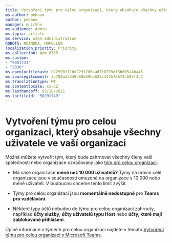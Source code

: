 ```yaml
---
title: Vytvoření týmu pro celou organizaci, který obsahuje všechny uživatele ve vaší organizaci
ms.author: pebaum
author: pebaum
manager: mnirkhe
ms.audience: Admin
ms.topic: article
ms.service: o365-administration
ROBOTS: NOINDEX, NOFOLLOW
localization_priority: Priority
ms.collection: Adm_O365
ms.custom:
- "9001731"
- "3830"
ms.openlocfilehash: b22990f11bd229f206aa67f8793df3b605a4ba43
ms.sourcegitcommit: 3c708a4a349b60b59bc623c44fb78674c685f3c2
ms.translationtype: MT
ms.contentlocale: cs-CZ
ms.lasthandoff: 02/18/2021
ms.locfileid: "50291749"
---
```

# <a name="create-an-org-wide-team-that-includes-everyone-in-your-organization"></a>Vytvoření týmu pro celou organizaci, který obsahuje všechny uživatele ve vaší organizaci

Možná můžete vytvořit tým, který bude zahrnovat všechny členy vaší společnosti nebo organizace označovaný jako [tým pro celou organizaci](https://docs.microsoft.com/microsoftteams/create-an-org-wide-team).

- Má vaše organizace **méně než 10 000 uživatelů?** Týmy na úrovni celé organizace jsou v současnosti omezené na organizace s 10 000 nebo méně uživateli. V budoucnu chceme tento limit zvýšit.

- Týmy pro celou organizaci jsou **momentálně nedostupné** pro **Teams pro vzdělávání**.

- Některé typy účtů nebudou do týmu pro celou organizaci zahrnuty, například **účty služby**, **účty uživatelů typu Host** nebo **účty, které mají zablokované přihlášení**.

Úplné informace o týmech pro celou organizaci najdete v tématu [Vytvoření týmu pro celou organizaci v Microsoft Teams](https://docs.microsoft.com/microsoftteams/create-an-org-wide-team). 
